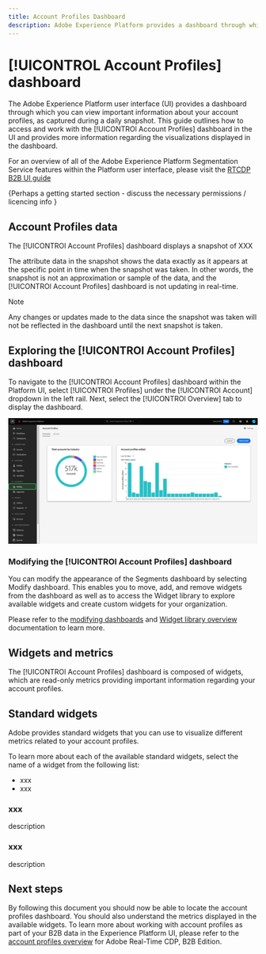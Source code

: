 ```yaml
---
title: Account Profiles Dashboard
description: Adobe Experience Platform provides a dashboard through which you can view important information about your organization's B2B account profiles.
---
```

# [!UICONTROL Account Profiles] dashboard

<!-- {descrtiption of  what it provides} -->

The Adobe Experience Platform user interface (UI) provides a dashboard through which you can view important information about your account profiles, as captured during a daily snapshot. This guide outlines how to access and work with the [!UICONTROl Account Profiles] dashboard in the UI and provides more information regarding the visualizations displayed in the dashboard.

For an overview of all of the Adobe Experience Platform Segmentation Service features within the Platform user interface, please visit the [RTCDP B2B UI guide]()

<!-- link to UI guide above -->

{Perhaps a getting started section - discuss the necessary permissions / licencing info }

## Account Profiles data

<!-- Q) What data does the dashboard display? -->
The [!UICONTROl Account Profiles] dashboard displays a snapshot of XXX 

The attribute data in the snapshot shows the data exactly as it appears at the specific point in time when the snapshot was taken. In other words, the snapshot is not an approximation or sample of the data, and the [!UICONTROl Account Profiles] dashboard is not updating in real-time.

>[!NOTE]
>
>Any changes or updates made to the data since the snapshot was taken will not be reflected in the dashboard until the next snapshot is taken.

## Exploring the [!UICONTROl Account Profiles] dashboard

To navigate to the [!UICONTROl Account Profiles] dashboard within the Platform UI, select [!UICONTROl Profiles] under the [!UICONTROl Account] dropdown in the left rail. Next, select the [!UICONTROl Overview] tab to display the dashboard.

![The Platfrom UI with Account Profiles in the left navigation highlighted and the overview tab displayed.](../images/account-profiles/account-profiles-dashboard.png)

### Modifying the [!UICONTROl Account Profiles] dashboard

You can modify the appearance of the Segments dashboard by selecting Modify dashboard. This enables you to move, add, and remove widgets from the dashboard as well as to access the Widget library to explore available widgets and create custom widgets for your organization.

Please refer to the [modifying dashboards](../customize/modify.md) and [Widget library overview](../customize/widget-library.md) documentation to learn more.

## Widgets and metrics

The [!UICONTROl Account Profiles] dashboard is composed of widgets, which are read-only metrics providing important information regarding your account profiles.

## Standard widgets

Adobe provides standard widgets that you can use to visualize different metrics related to your account profiles.

To learn more about each of the available standard widgets, select the name of a widget from the following list:

* xxx
* xxx

### xxx

description

### xxx

description

## Next steps

By following this document you should now be able to locate the account profiles dashboard. You should also understand the metrics displayed in the available widgets. To learn more about working with account profiles as part of your B2B data in the Experience Platform UI, please refer to the [account profiles overview](../../rtcdp/b2b-overview.md) for Adobe Real-Time CDP, B2B Edition.
